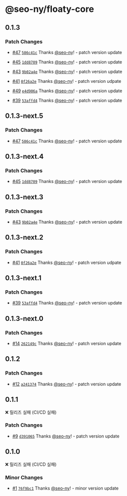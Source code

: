 # @seo-ny/floaty-core

## 0.1.3

### Patch Changes

- [#47](https://github.com/seo-ny/floaty/pull/47) [`586c41c`](https://github.com/seo-ny/floaty/commit/586c41ca948afc7b4f447c9dec1cd06016b3bf25) Thanks [@seo-ny](https://github.com/seo-ny)! - patch version update

- [#45](https://github.com/seo-ny/floaty/pull/45) [`1dd8709`](https://github.com/seo-ny/floaty/commit/1dd87091ef0e2bfdd9f46d980824807ca9404823) Thanks [@seo-ny](https://github.com/seo-ny)! - patch version update

- [#43](https://github.com/seo-ny/floaty/pull/43) [`9b02a4e`](https://github.com/seo-ny/floaty/commit/9b02a4e593b007a2119d8dd93c042a28cee83fdb) Thanks [@seo-ny](https://github.com/seo-ny)! - patch version update

- [#41](https://github.com/seo-ny/floaty/pull/41) [`0f26a2e`](https://github.com/seo-ny/floaty/commit/0f26a2eecb25535cd2c8de985b88247e6c8f8eb0) Thanks [@seo-ny](https://github.com/seo-ny)! - patch version udpate

- [#49](https://github.com/seo-ny/floaty/pull/49) [`e4d906a`](https://github.com/seo-ny/floaty/commit/e4d906a35bdd70bce37aae1c37ceb6446f15d59f) Thanks [@seo-ny](https://github.com/seo-ny)! - patch version update

- [#39](https://github.com/seo-ny/floaty/pull/39) [`53affd4`](https://github.com/seo-ny/floaty/commit/53affd4bf82c4ea12b5ada7d43ae3a05af1bc541) Thanks [@seo-ny](https://github.com/seo-ny)! - patch version update

## 0.1.3-next.5

### Patch Changes

- [#47](https://github.com/seo-ny/floaty/pull/47) [`586c41c`](https://github.com/seo-ny/floaty/commit/586c41ca948afc7b4f447c9dec1cd06016b3bf25) Thanks [@seo-ny](https://github.com/seo-ny)! - patch version update

## 0.1.3-next.4

### Patch Changes

- [#45](https://github.com/seo-ny/floaty/pull/45) [`1dd8709`](https://github.com/seo-ny/floaty/commit/1dd87091ef0e2bfdd9f46d980824807ca9404823) Thanks [@seo-ny](https://github.com/seo-ny)! - patch version update

## 0.1.3-next.3

### Patch Changes

- [#43](https://github.com/seo-ny/floaty/pull/43) [`9b02a4e`](https://github.com/seo-ny/floaty/commit/9b02a4e593b007a2119d8dd93c042a28cee83fdb) Thanks [@seo-ny](https://github.com/seo-ny)! - patch version update

## 0.1.3-next.2

### Patch Changes

- [#41](https://github.com/seo-ny/floaty/pull/41) [`0f26a2e`](https://github.com/seo-ny/floaty/commit/0f26a2eecb25535cd2c8de985b88247e6c8f8eb0) Thanks [@seo-ny](https://github.com/seo-ny)! - patch version udpate

## 0.1.3-next.1

### Patch Changes

- [#39](https://github.com/seo-ny/floaty/pull/39) [`53affd4`](https://github.com/seo-ny/floaty/commit/53affd4bf82c4ea12b5ada7d43ae3a05af1bc541) Thanks [@seo-ny](https://github.com/seo-ny)! - patch version update

## 0.1.3-next.0

### Patch Changes

- [#14](https://github.com/seo-ny/floaty/pull/14) [`262149c`](https://github.com/seo-ny/floaty/commit/262149cfa60f8cd76e1caf87f72f4c7594652862) Thanks [@seo-ny](https://github.com/seo-ny)! - patch version update

## 0.1.2

### Patch Changes

- [#12](https://github.com/seo-ny/floaty/pull/12) [`a241374`](https://github.com/seo-ny/floaty/commit/a241374d6f291538088883eaa75522fd0d909cde) Thanks [@seo-ny](https://github.com/seo-ny)! - patch version update

## 0.1.1

❌ 릴리즈 실패 (CI/CD 실패)

### Patch Changes

- [#9](https://github.com/seo-ny/floaty/pull/9) [`d391065`](https://github.com/seo-ny/floaty/commit/d3910656bb6762ea583f07f70b70ecda6ea440e8) Thanks [@seo-ny](https://github.com/seo-ny)! - patch version update

## 0.1.0

❌ 릴리즈 실패 (CI/CD 실패)

### Minor Changes

- [#1](https://github.com/seo-ny/floaty/pull/1) [`76f9bc1`](https://github.com/seo-ny/floaty/commit/76f9bc100cf66c26597a6290203caa45f0d57b0a) Thanks [@seo-ny](https://github.com/seo-ny)! - minor version update
